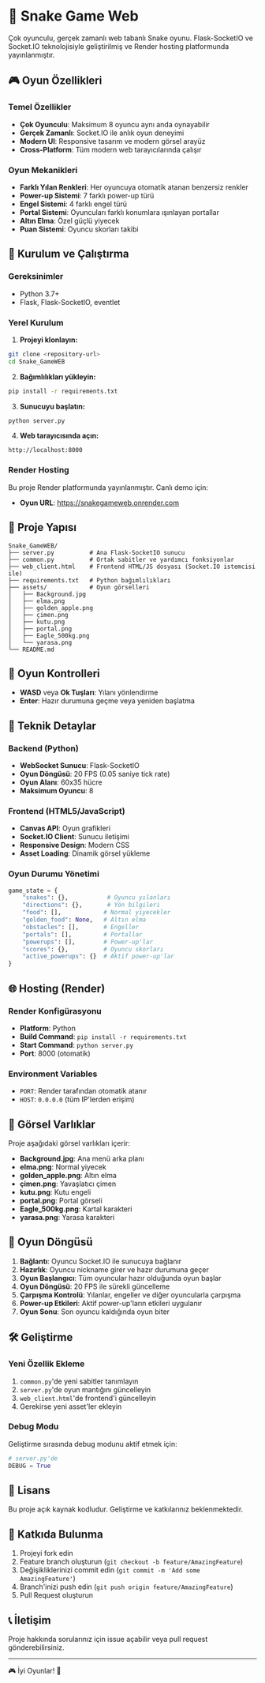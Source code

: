 # 🐍 Snake Game Web

Çok oyunculu, gerçek zamanlı web tabanlı Snake oyunu. Flask-SocketIO ve Socket.IO teknolojisiyle geliştirilmiş ve Render hosting platformunda yayınlanmıştır.

## 🎮 Oyun Özellikleri

### Temel Özellikler
- **Çok Oyunculu**: Maksimum 8 oyuncu aynı anda oynayabilir
- **Gerçek Zamanlı**: Socket.IO ile anlık oyun deneyimi
- **Modern UI**: Responsive tasarım ve modern görsel arayüz
- **Cross-Platform**: Tüm modern web tarayıcılarında çalışır

### Oyun Mekanikleri
- **Farklı Yılan Renkleri**: Her oyuncuya otomatik atanan benzersiz renkler
- **Power-up Sistemi**: 7 farklı power-up türü
- **Engel Sistemi**: 4 farklı engel türü
- **Portal Sistemi**: Oyuncuları farklı konumlara ışınlayan portallar
- **Altın Elma**: Özel güçlü yiyecek
- **Puan Sistemi**: Oyuncu skorları takibi

## 🚀 Kurulum ve Çalıştırma

### Gereksinimler
- Python 3.7+
- Flask, Flask-SocketIO, eventlet

### Yerel Kurulum

1. **Projeyi klonlayın:**
```bash
git clone <repository-url>
cd Snake_GameWEB
```

2. **Bağımlılıkları yükleyin:**
```bash
pip install -r requirements.txt
```

3. **Sunucuyu başlatın:**
```bash
python server.py
```

4. **Web tarayıcısında açın:**
```
http://localhost:8000
```

### Render Hosting

Bu proje Render platformunda yayınlanmıştır. Canlı demo için:
- **Oyun URL**: https://snakegameweb.onrender.com

## 📁 Proje Yapısı

```
Snake_GameWEB/
├── server.py          # Ana Flask-SocketIO sunucu
├── common.py          # Ortak sabitler ve yardımcı fonksiyonlar
├── web_client.html    # Frontend HTML/JS dosyası (Socket.IO istemcisi ile)
├── requirements.txt   # Python bağımlılıkları
├── assets/            # Oyun görselleri
│   ├── Background.jpg
│   ├── elma.png
│   ├── golden_apple.png
│   ├── çimen.png
│   ├── kutu.png
│   ├── portal.png
│   ├── Eagle_500kg.png
│   └── yarasa.png
└── README.md
```

## 🎯 Oyun Kontrolleri

- **WASD** veya **Ok Tuşları**: Yılanı yönlendirme
- **Enter**: Hazır durumuna geçme veya yeniden başlatma

## 🔧 Teknik Detaylar

### Backend (Python)
- **WebSocket Sunucu**: Flask-SocketIO
- **Oyun Döngüsü**: 20 FPS (0.05 saniye tick rate)
- **Oyun Alanı**: 60x35 hücre
- **Maksimum Oyuncu**: 8

### Frontend (HTML5/JavaScript)
- **Canvas API**: Oyun grafikleri
- **Socket.IO Client**: Sunucu iletişimi
- **Responsive Design**: Modern CSS
- **Asset Loading**: Dinamik görsel yükleme

### Oyun Durumu Yönetimi
```python
game_state = {
    "snakes": {},           # Oyuncu yılanları
    "directions": {},       # Yön bilgileri
    "food": [],            # Normal yiyecekler
    "golden_food": None,   # Altın elma
    "obstacles": [],       # Engeller
    "portals": [],         # Portallar
    "powerups": [],        # Power-up'lar
    "scores": {},          # Oyuncu skorları
    "active_powerups": {}  # Aktif power-up'lar
}
```

## 🌐 Hosting (Render)

### Render Konfigürasyonu
- **Platform**: Python
- **Build Command**: `pip install -r requirements.txt`
- **Start Command**: `python server.py`
- **Port**: 8000 (otomatik)

### Environment Variables
- `PORT`: Render tarafından otomatik atanır
- `HOST`: `0.0.0.0` (tüm IP'lerden erişim)

## 🎨 Görsel Varlıklar

Proje aşağıdaki görsel varlıkları içerir:
- **Background.jpg**: Ana menü arka planı
- **elma.png**: Normal yiyecek
- **golden_apple.png**: Altın elma
- **çimen.png**: Yavaşlatıcı çimen
- **kutu.png**: Kutu engeli
- **portal.png**: Portal görseli
- **Eagle_500kg.png**: Kartal karakteri
- **yarasa.png**: Yarasa karakteri

## 🔄 Oyun Döngüsü

1. **Bağlantı**: Oyuncu Socket.IO ile sunucuya bağlanır
2. **Hazırlık**: Oyuncu nickname girer ve hazır durumuna geçer
3. **Oyun Başlangıcı**: Tüm oyuncular hazır olduğunda oyun başlar
4. **Oyun Döngüsü**: 20 FPS ile sürekli güncelleme
5. **Çarpışma Kontrolü**: Yılanlar, engeller ve diğer oyuncularla çarpışma
6. **Power-up Etkileri**: Aktif power-up'ların etkileri uygulanır
7. **Oyun Sonu**: Son oyuncu kaldığında oyun biter

## 🛠️ Geliştirme

### Yeni Özellik Ekleme
1. `common.py`'de yeni sabitler tanımlayın
2. `server.py`'de oyun mantığını güncelleyin
3. `web_client.html`'de frontend'i güncelleyin
4. Gerekirse yeni asset'ler ekleyin

### Debug Modu
Geliştirme sırasında debug modunu aktif etmek için:
```python
# server.py'de
DEBUG = True
```

## 📝 Lisans

Bu proje açık kaynak kodludur. Geliştirme ve katkılarınız beklenmektedir.

## 🤝 Katkıda Bulunma

1. Projeyi fork edin
2. Feature branch oluşturun (`git checkout -b feature/AmazingFeature`)
3. Değişikliklerinizi commit edin (`git commit -m 'Add some AmazingFeature'`)
4. Branch'inizi push edin (`git push origin feature/AmazingFeature`)
5. Pull Request oluşturun

## 📞 İletişim

Proje hakkında sorularınız için issue açabilir veya pull request gönderebilirsiniz.

---

🎮 İyi Oyunlar! 🐍 